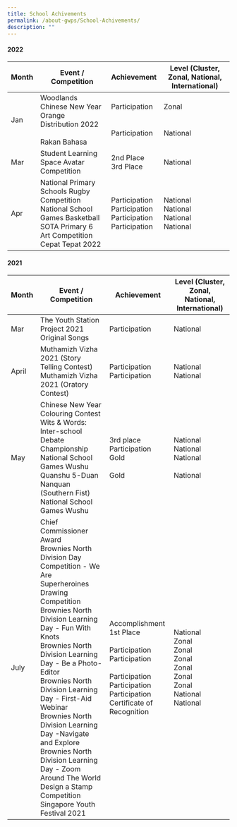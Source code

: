 ```yaml
---
title: School Achivements
permalink: /about-gwps/School-Achivements/
description: ""
---
```

#### 2022


| Month | Event  / Competition  | Achievement | Level (Cluster, Zonal, National, International)
| -------- | -------- | -------- | ---|
|Jan  | Woodlands Chinese New Year Orange Distribution 2022<br><br>Rakan Bahasa     | Participation <br><br><br>Participation     | Zonal <br><br><br>National
|Mar|Student Learning Space Avatar Competition	|2nd Place<br>3rd Place	|National
|Apr|National Primary Schools Rugby Competition	<br>National School Games Basketball	<br>SOTA Primary 6 Art Competition	<br>Cepat Tepat 2022	| Participation	<br>Participation<br>	Participation	<br>Participation|National <br>National <br>National <br>National

#### 2021


| Month | Event  / Competition  | Achievement | Level (Cluster, Zonal, National, International)
| -------- | -------- | -------- | ---|
|Mar|The Youth Station Project 2021 Original Songs 	|Participation|National
|April|Muthamizh Vizha 2021 (Story Telling Contest)	<br>Muthamizh Vizha 2021 (Oratory Contest)	|Participation<br>Participation|	National	<br>National
|May|Chinese New Year Colouring Contest<br>Wits & Words: Inter-school Debate Championship	<br>National School Games Wushu  Quanshu 5-Duan Nanquan (Southern Fist)<br>National School Games Wushu<br>|3rd place	<br>Participation	<br>	Gold<br><br>	Gold|National<br>National<br>National<br><br>National
|July|Chief Commissioner Award 	<br>Brownies North Division Day Competition - We Are Superheroines Drawing Competition<br>Brownies North Division Learning Day - Fun With Knots<br>Brownies North Division Learning Day - Be a Photo-Editor<br>Brownies North Division Learning Day - First-Aid Webinar<br>Brownies North Division Learning Day -Navigate and Explore<br>Brownies North Division Learning Day - Zoom Around The World<br>Design a Stamp Competition<br>Singapore Youth Festival 2021|Accomplishment <br>1st Place<br><br>Participation<br>Participation<br><br>Participation<br>Participation<br>Participation<br>Certificate of Recognition|National<br>Zonal<br>Zonal<br>Zonal<br>Zonal<br>Zonal<br>Zonal<br>National<br>National

